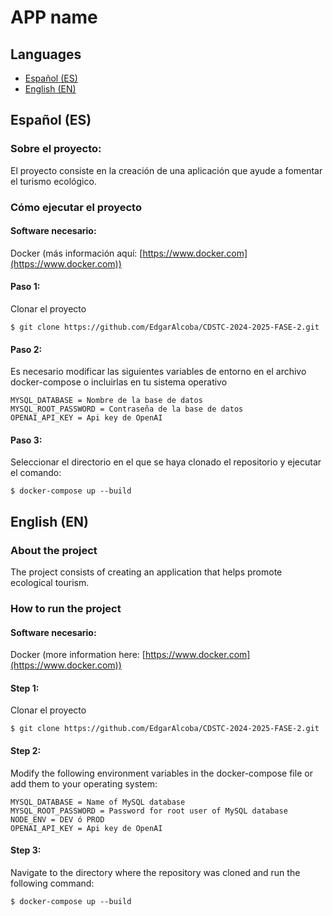 # APP name
## Languages
- [ Español (ES)](#español-es)
- [ English (EN)](#english-en)

## Español (ES)
### Sobre el proyecto:
El proyecto consiste en la creación de una aplicación que ayude a fomentar el turismo ecológico.

### Cómo ejecutar el proyecto
#### Software necesario:
Docker (más información aquí: [https://www.docker.com](https://www.docker.com))
#### Paso 1:
Clonar el proyecto
```shell
$ git clone https://github.com/EdgarAlcoba/CDSTC-2024-2025-FASE-2.git
```
#### Paso 2:
Es necesario modificar las siguientes variables de entorno en el archivo docker-compose o incluirlas en tu sistema operativo  

```shell
MYSQL_DATABASE = Nombre de la base de datos
MYSQL_ROOT_PASSWORD = Contraseña de la base de datos
OPENAI_API_KEY = Api key de OpenAI
```
#### Paso 3:
Seleccionar el directorio en el que se haya clonado el repositorio y ejecutar el comando:  
```shell
$ docker-compose up --build
```

## English (EN)
### About the project
The project consists of creating an application that helps promote ecological tourism.

### How to run the project
#### Software necesario:
Docker (more information here: [https://www.docker.com](https://www.docker.com))

#### Step 1:
Clonar el proyecto
```shell
$ git clone https://github.com/EdgarAlcoba/CDSTC-2024-2025-FASE-2.git
```
#### Step 2:
Modify the following environment variables in the docker-compose file or add them to your operating system:

```shell
MYSQL_DATABASE = Name of MySQL database
MYSQL_ROOT_PASSWORD = Password for root user of MySQL database
NODE_ENV = DEV ó PROD
OPENAI_API_KEY = Api key de OpenAI
```
#### Step 3:
Navigate to the directory where the repository was cloned and run the following command:
```shell
$ docker-compose up --build
```